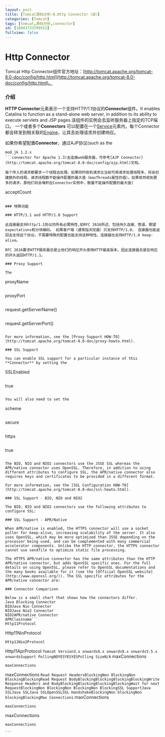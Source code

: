 ```yaml
---
layout: post
title: [Tomcat源码分析—8.Http Connector（译）]
categories: [Tomcat]
tags: [tomcat,源码分析,connector]
id: [18943733399552]
fullview: false
---
```

# Http Connector

Tomcat Http Connector组件官方地址：[http://tomcat.apache.org/tomcat-8.0-doc/config/http.html](http://tomcat.apache.org/tomcat-8.0-doc/config/http.html)。

### 介绍

**HTTP Connector**元素表示一个支持HTTP/1.1协议的**Connector**组件。It enables Catalina to function as a stand-alone web server, in addition to its ability to execute servlets and JSP pages.该组件的实例会去监听服务器上指定的TCP端口。 一个或者多个**Connectors** 可以配置在一个[Service](http://tomcat.apache.org/tomcat-8.0-doc/config/service.html)元素内，每个Connector都会转发到相关联的[Engine](http://tomcat.apache.org/tomcat-8.0-doc/config/engine.html)，让其去处理请求并创建响应。

如果你希望配置**Connector**，通过AJP协议(such as the 
```
mod_jk 1.2.x
```connector for Apache 1.3)去连接web服务器，可参考[AJP Connector](http://tomcat.apache.org/tomcat-8.0-doc/config/ajp.html)文档。

每个传入的请求都要求一个线程去处理。如果同时收到请求比当前可用请求处理线程多，将会创建额外的线程，请求线程数不能操作配置的最大值（maxThreads属性的值）。如果依然收到更多的请求，那他们将会堆积在Connector实例中，数量不能操作配置的最大值(
```
acceptCount
```属性值)。之后更多的同步请求都会收到“连接拒绝”错误，直到有资源可用以处理它们。

### 特殊功能

### HTTP/1.1 and HTTP/1.0 Support

此连接器支持http/1.1协议的所有必需特性,如RFC 2616所述，包括持久连接、管道、期望expectations和分块编码。 如果客户端（通常指浏览器）只支持HTTP/1.0， 连接器也能返回去支持这个协议。不需要特殊的配置也能支持这种特性。连接器也支持HTTP/1.0 keep-alive。

RFC 2616要求HTTP服务器总是让他们的响应开头使用HTTP最高版本。因此连接器总是在响应的开头返回HTTP/1.1。

### Proxy Support

The 
```
proxyName
``` and 
```
proxyPort
``` attributes can be used when Tomcat is run behind a proxy server. These attributes modify the values returned to web applications that call the 
```
request.getServerName()
``` and 
```
request.getServerPort()
``` methods, which are often used to construct absolute URLs for redirects. Without configuring these attributes, the values returned would reflect the server name and port on which the connection from the proxy server was received, rather than the server name and port to whom the client directed the original request.

For more information, see the [Proxy Support HOW-TO](http://tomcat.apache.org/tomcat-8.0-doc/proxy-howto.html).

### SSL Support

You can enable SSL support for a particular instance of this **Connector** by setting the 
```
SSLEnabled
``` attribute to 
```
true
```.

You will also need to set the 
```
scheme
``` and 
```
secure
``` attributes to the values 
```
https
``` and 
```
true
``` respectively, to pass correct information to the servlets.

The BIO, NIO and NIO2 connectors use the JSSE SSL whereas the APR/native connector uses OpenSSL. Therefore, in addition to using different attributes to configure SSL, the APR/native connector also requires keys and certificates to be provided in a different format.

For more information, see the [SSL Configuration HOW-TO](http://tomcat.apache.org/tomcat-8.0-doc/ssl-howto.html).

### SSL Support - BIO, NIO and NIO2

The BIO, NIO and NIO2 connectors use the following attributes to configure SSL:

### SSL Support - APR/Native

When APR/native is enabled, the HTTPS connector will use a socket poller for keep-alive, increasing scalability of the server. It also uses OpenSSL, which may be more optimized than JSSE depending on the processor being used, and can be complemented with many commercial accelerator components. Unlike the HTTP connector, the HTTPS connector cannot use sendfile to optimize static file processing.

The HTTPS APR/native connector has the same attributes than the HTTP APR/native connector, but adds OpenSSL specific ones. For the full details on using OpenSSL, please refer to OpenSSL documentations and the many books available for it (see the [Official OpenSSL website](http://www.openssl.org/)). The SSL specific attributes for the APR/native connector are:

### Connector Comparison

Below is a small chart that shows how the connectors differ.
Java Blocking Connector
BIOJava Nio Connector
NIOJava Nio2 Connector
NIO2APR/native Connector
APRClassname```
Http11Protocol
``````
Http11NioProtocol
``````
Http11Nio2Protocol
``````
Http11AprProtocol
```Tomcat Version3.x onwards6.x onwards8.x onwards5.5.x onwardsSupport PollingNOYESYESYESPolling SizeN/A```
maxConnections
``````
maxConnections
``````
maxConnections
```Read Request HeadersBlockingNon BlockingNon BlockingBlockingRead Request BodyBlockingBlockingBlockingBlockingWrite Response Headers and BodyBlockingBlockingBlockingBlockingWait for next RequestBlockingNon BlockingNon BlockingNon BlockingSSL SupportJava SSLJava SSLJava SSLOpenSSLSSL HandshakeBlockingNon blockingNon blockingBlockingMax Connections```
maxConnections
``````
maxConnections
``````
maxConnections
``````
maxConnections

```


